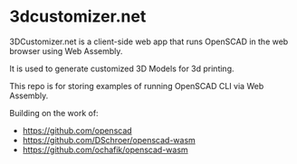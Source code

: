 # 3dcustomizer.net
3DCustomizer.net is a client-side web app that runs OpenSCAD in the web browser using Web Assembly.

It is used to generate customized 3D Models for 3d printing.

This repo is for storing examples of running OpenSCAD CLI via Web Assembly.

Building on the work of:
* https://github.com/openscad
* https://github.com/DSchroer/openscad-wasm
* https://github.com/ochafik/openscad-wasm
